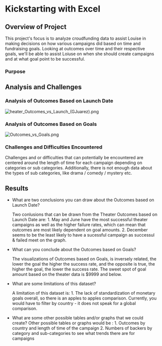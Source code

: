 # Kickstarting with Excel

## Overview of Project
   This project's focus is to analyze croudfunding data to assist Louise in making decisions on how various campaigns did based on time and fundraising goals.  Looking at outcomes over time and their respective goals, we'll be able to assist Loiuse on when she should create campaigns and at what goal point to be successful.

### Purpose

## Analysis and Challenges

### Analysis of Outcomes Based on Launch Date
![heater_Outcomes_vs_Launch_(GJuarez).png](Kickstarter_Resources_Images/Theater_Outcomes_vs_Launch_(GJuarez).png)

### Analysis of Outcomes Based on Goals
![Outcomes_vs_Goals.png](Kickstarter_Resources_Images/Outcomes_vs_Goals.png)

### Challenges and Difficulties Encountered
   Challenges and or difficulties that can potentially be encountered are centered around the length of time for each campaign depending on categories or sub categories.  Additionally, there is not enough data about the types of sub categories, like drama / comedy / mystery etc.

## Results
- What are two conclusions you can draw about the Outcomes based on Launch Date?

   Two conlusions that can be drawn from the Theater Outcomes based on Launch Date are:
       1.  May and June have the most successful theater campaigns as well as the higher failure rates, which can mean that outcomes are most likely dependent on                  goal amounts.
       2.  December seems to be the least likely to have a sucessful campaign as successul & failed meet on the graph.

- What can you conclude about the Outcomes based on Goals?

     The visualizations of Outcomes based on Goals, is inversely related, the lower the goal the higher the success rate, and the opposite is true, the higher the          goal, the lower the success rate.  The sweet spot of goal amount based on the theater data is $9999 and below.
     
- What are some limitations of this dataset?

     A limitation of this dataset is:
        1. The lack of standardization of monetary goals overall, so there is an apples to apples comparison.  Currently, you would have to filter by country - it                does not speak for a global comparison.

- What are some other possible tables and/or graphs that we could create?
      Other possible tables or graphs would be :
         1. Outcomes by country and length of time of the campaign
         2. Numbers of backers by category and sub-categories to see what trends there are for campaigns
